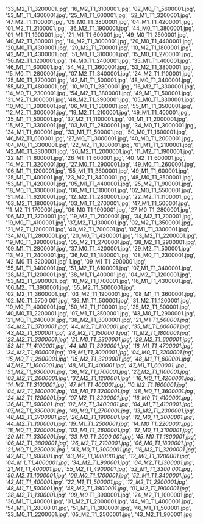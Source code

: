 '33_M2_T1_3200001.jpg', '16_M2_T1_3100001.jpg', '02_M0_T1_5600001.jpg', '53_M1_T1_4300001.jpg', '25_M1_T1_600001.jpg', '52_M1_T1_3200001.jpg', '47_M2_T1_1100001.jpg', '09_M0_T1_3800001.jpg', '04_M1_T1_4200001.jpg', '01_M2_T1_2100001.jpg', '36_M2_T1_1900001.jpg', '44_M0_T1_3800001.jpg', '01_M1_T1_1900001.jpg', '21_M1_T1_600001.jpg', '49_M0_T1_2500001.jpg', '40_M2_T1_800001.jpg', '14_M2_T1_3000001.jpg', '20_M0_T1_4400001.jpg', '20_M0_T1_4300001.jpg', '29_M2_T1_700001.jpg', '10_M2_T1_1800001.jpg', '42_M2_T1_4300001.jpg', '51_M1_T1_3100001.jpg', '15_M0_T1_2700001.jpg', '50_M2_T1_1200001.jpg', '14_M0_T1_2400001.jpg', '35_M1_T1_400001.jpg', '46_M1_T1_600001.jpg', '54_M2_T1_3600001.jpg', '53_M2_T1_3800001.jpg', '15_M0_T1_2800001.jpg', '07_M2_T1_3400001.jpg', '24_M2_T1_1100001.jpg', '25_M0_T1_3700001.jpg', '42_M1_T1_500001.jpg', '48_M0_T1_3400001.jpg', '55_M2_T1_4800001.jpg', '10_M0_T1_2800001.jpg', '16_M2_T1_3300001.jpg', '14_M0_T1_2300001.jpg', '54_M2_T1_3800001.jpg', '49_M1_T1_500001.jpg', '31_M2_T1_1000001.jpg', '48_M2_T1_3900001.jpg', '05_M0_T1_3300001.jpg', '10_M0_T1_3000001.jpg', '06_M1_T1_1300001.jpg', '55_M1_T1_3500001.jpg', '12_M2_T1_3000001.jpg', '19_M2_T1_2100001.jpg', '49_M1_T1_400001.jpg', '35_M1_T1_500001.jpg', '37_M2_T1_1100001.jpg', '01_M1_T1_2000001.jpg', '15_M2_T1_3300001.jpg', '03_M1_T1_2800001.jpg', '34_M0_T1_3000001.jpg', '34_M1_T1_600001.jpg', '33_M1_T1_500001.jpg', '50_M0_T1_1600001.jpg', '46_M2_T1_600001.jpg', '27_M0_T1_3000001.jpg', '40_M0_T1_2000001.jpg', '04_M0_T1_3300001.jpg', '22_M2_T1_1000001.jpg', '01_M1_T1_2100001.jpg', '42_M0_T1_3300001.jpg', '26_M2_T1_2000001.jpg', '11_M2_T1_1900001.jpg', '22_M1_T1_600001.jpg', '26_M1_T1_600001.jpg', '40_M2_T1_600001.jpg', '14_M2_T1_3200001.jpg', '27_M0_T1_2900001.jpg', '49_M0_T1_2600001.jpg', '06_M1_T1_1200001.jpg', '55_M1_T1_3600001.jpg', '49_M1_T1_600001.jpg', '25_M1_T1_400001.jpg', '23_M2_T1_3400001.jpg', '48_M0_T1_3500001.jpg', '53_M1_T1_4200001.jpg', '05_M1_T1_4400001.jpg', '25_M2_T1_900001.jpg', '18_M0_T1_3300001.jpg', '06_M1_T1_1100001.jpg', '02_M0_T1_5500001.jpg', '51_M2_T1_6200001.jpg', '12_M2_T1_2800001.jpg', '22_M2_T1_1100001.jpg', '03_M2_T1_1800001.jpg', '03_M1_T1_2700001.jpg', '47_M1_T1_500001.jpg', '11_M2_T1_1700001.jpg', '06_M0_T1_1900001.jpg', '27_M0_T1_2800001.jpg', '06_M2_T1_3700001.jpg', '19_M2_T1_2000001.jpg', '34_M2_T1_700001.jpg', '19_M0_T1_4100001.jpg', '37_M2_T1_1300001.jpg', '02_M2_T1_3500001.jpg', '21_M2_T1_1200001.jpg', '40_M2_T1_700001.jpg', '07_M1_T1_3300001.jpg', '34_M0_T1_2800001.jpg', '20_M0_T1_4200001.jpg', '13_M2_T1_2200001.jpg', '19_M0_T1_3900001.jpg', '05_M2_T1_2700001.jpg', '38_M2_T1_2900001.jpg', '09_M1_T1_2800001.jpg', '37_M0_T1_4200001.jpg', '29_M2_T1_500001.jpg'
'13_M2_T1_2400001.jpg', '36_M2_T1_1800001.jpg', '08_M0_T1_2300001.jpg', '42_M0_T1_3200001.jpg'
1.jpg', '09_M1_T1_2900001.jpg', '55_M1_T1_3400001.jpg', '51_M2_T1_6100001.jpg', '07_M1_T1_3400001.jpg', '28_M2_T1_1200001.jpg',
 '38_M1_T1_400001.jpg', '04_M2_T1_1200001.jpg', '53_M2_T1_3900001.jpg', '10_M2_T1_1700001.jpg', '16_M1_T1_4300001.jpg', '06_M2_
T1_3900001.jpg', '55_M2_T1_5000001.jpg', '02_M2_T1_3600001.jpg', '03_M2_T1_1900001.jpg', '08_M1_T1_3600001.jpg', '02_M0_T1_5700
001.jpg', '36_M1_T1_500001.jpg', '31_M2_T1_1200001.jpg', '19_M0_T1_4000001.jpg', '50_M2_T1_1100001.jpg', '25_M2_T1_800001.jpg',
 '40_M0_T1_2200001.jpg', '07_M1_T1_3500001.jpg', '43_M0_T1_2900001.jpg', '21_M0_T1_2400001.jpg', '38_M2_T1_3000001.jpg', '21_M1
_T1_500001.jpg', '54_M2_T1_3700001.jpg', '44_M2_T1_1100001.jpg', '35_M1_T1_600001.jpg', '43_M2_T1_800001.jpg', '28_M2_T1_150000
1.jpg', '11_M2_T1_1800001.jpg', '23_M2_T1_3300001.jpg', '21_M0_T1_2300001.jpg', '29_M2_T1_600001.jpg', '53_M1_T1_4100001.jpg', 
'44_M0_T1_3900001.jpg', '18_M1_T1_4700001.jpg', '34_M2_T1_800001.jpg', '09_M1_T1_3000001.jpg', '04_M0_T1_3200001.jpg', '15_M0_T
1_2900001.jpg', '15_M2_T1_3200001.jpg', '48_M1_T1_600001.jpg', '47_M2_T1_1000001.jpg', '48_M1_T1_400001.jpg', '47_M1_T1_600001.
jpg', '51_M2_T1_6300001.jpg', '36_M2_T1_1700001.jpg', '27_M2_T1_1100001.jpg', '03_M2_T1_2000001.jpg', '37_M2_T1_1200001.jpg', '
16_M0_T1_4200001.jpg', '14_M2_T1_3100001.jpg', '47_M1_T1_400001.jpg', '10_M2_T1_1600001.jpg', '04_M2_T1_1400001.jpg', '05_M0_T1
_3200001.jpg', '48_M0_T1_3600001.jpg', '24_M2_T1_1200001.jpg', '07_M2_T1_3200001.jpg', '16_M0_T1_4100001.jpg', '36_M1_T1_600001
.jpg', '02_M2_T1_3400001.jpg', '04_M1_T1_4100001.jpg', '07_M2_T1_3300001.jpg', '49_M0_T1_2700001.jpg', '13_M2_T1_2300001.jpg', 
'48_M2_T1_3700001.jpg', '26_M2_T1_1900001.jpg', '12_M0_T1_3000001.jpg', '44_M2_T1_1000001.jpg', '19_M1_T1_2500001.jpg', '14_M0_
T1_2200001.jpg', '18_M0_T1_3200001.jpg', '03_M1_T1_2600001.jpg', '12_M0_T1_3100001.jpg', '20_M1_T1_3300001.jpg', '33_M0_T1_2000
001.jpg', '45_M0_T1_1800001.jpg', '06_M2_T1_3800001.jpg', '26_M2_T1_2100001.jpg', '06_M0_T1_1800001.jpg', '21_M0_T1_2200001.jpg
', '43_M0_T1_3000001.jpg', '16_M2_T1_3200001.jpg', '42_M1_T1_600001.jpg', '43_M2_T1_1000001.jpg', '12_M0_T1_3200001.jpg', '04_M
1_T1_4000001.jpg', '34_M2_T1_900001.jpg', '04_M2_T1_1300001.jpg', '21_M1_T1_400001.jpg', '55_M2_T1_4900001.jpg', '52_M1_T1_3300
001.jpg', '50_M2_T1_1000001.jpg', '06_M0_T1_1700001.jpg', '52_M1_T1_3400001.jpg', '42_M1_T1_400001.jpg', '22_M1_T1_500001.jpg',
 '12_M2_T1_2900001.jpg', '48_M1_T1_500001.jpg', '48_M2_T1_3800001.jpg', '01_M2_T1_1900001.jpg', '28_M2_T1_1300001.jpg', '09_M0_
T1_3900001.jpg', '24_M2_T1_1000001.jpg', '36_M1_T1_400001.jpg', '01_M2_T1_2000001.jpg', '44_M0_T1_4000001.jpg', '54_M1_T1_28000
01.jpg', '51_M1_T1_3000001.jpg', '46_M1_T1_500001.jpg', '33_M0_T1_2200001.jpg', '05_M2_T1_2500001.jpg', '43_M2_T1_900001.jpg